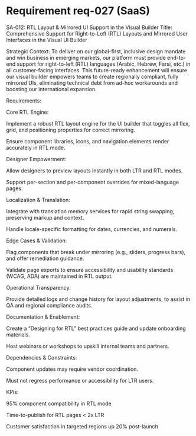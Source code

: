# Requirement req-027 (SaaS)

SA-012: RTL Layout & Mirrored UI Support in the Visual Builder
Title:
Comprehensive Support for Right-to-Left (RTL) Layouts and Mirrored User Interfaces in the Visual UI Builder

Strategic Context:
To deliver on our global-first, inclusive design mandate and win business in emerging markets, our platform must provide end-to-end support for right-to-left (RTL) languages (Arabic, Hebrew, Farsi, etc.) in all customer-facing interfaces. This future-ready enhancement will ensure our visual builder empowers teams to create regionally compliant, fully mirrored UIs, eliminating technical debt from ad-hoc workarounds and boosting our international expansion.

Requirements:

Core RTL Engine:

Implement a robust RTL layout engine for the UI builder that toggles all flex, grid, and positioning properties for correct mirroring.

Ensure component libraries, icons, and navigation elements render accurately in RTL mode.

Designer Empowerment:

Allow designers to preview layouts instantly in both LTR and RTL modes.

Support per-section and per-component overrides for mixed-language pages.

Localization & Translation:

Integrate with translation memory services for rapid string swapping, preserving markup and context.

Handle locale-specific formatting for dates, currencies, and numerals.

Edge Cases & Validation:

Flag components that break under mirroring (e.g., sliders, progress bars), and offer remediation guidance.

Validate page exports to ensure accessibility and usability standards (WCAG, ADA) are maintained in RTL output.

Operational Transparency:

Provide detailed logs and change history for layout adjustments, to assist in QA and regional compliance audits.

Documentation & Enablement:

Create a “Designing for RTL” best practices guide and update onboarding materials.

Host webinars or workshops to upskill internal teams and partners.

Dependencies & Constraints:

Component updates may require vendor coordination.

Must not regress performance or accessibility for LTR users.

KPIs:

95% component compatibility in RTL mode

Time-to-publish for RTL pages < 2x LTR

Customer satisfaction in targeted regions up 20% post-launch
